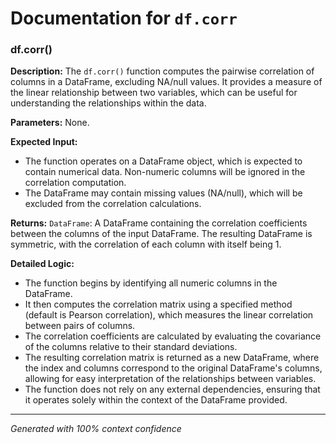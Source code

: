 # Documentation for `df.corr`

### df.corr()

**Description:**
The `df.corr()` function computes the pairwise correlation of columns in a DataFrame, excluding NA/null values. It provides a measure of the linear relationship between two variables, which can be useful for understanding the relationships within the data.

**Parameters:**
None.

**Expected Input:**
- The function operates on a DataFrame object, which is expected to contain numerical data. Non-numeric columns will be ignored in the correlation computation.
- The DataFrame may contain missing values (NA/null), which will be excluded from the correlation calculations.

**Returns:**
`DataFrame`: A DataFrame containing the correlation coefficients between the columns of the input DataFrame. The resulting DataFrame is symmetric, with the correlation of each column with itself being 1.

**Detailed Logic:**
- The function begins by identifying all numeric columns in the DataFrame.
- It then computes the correlation matrix using a specified method (default is Pearson correlation), which measures the linear correlation between pairs of columns.
- The correlation coefficients are calculated by evaluating the covariance of the columns relative to their standard deviations.
- The resulting correlation matrix is returned as a new DataFrame, where the index and columns correspond to the original DataFrame's columns, allowing for easy interpretation of the relationships between variables.
- The function does not rely on any external dependencies, ensuring that it operates solely within the context of the DataFrame provided.

---
*Generated with 100% context confidence*
